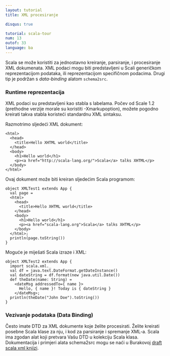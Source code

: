 ```yaml
---
layout: tutorial
title: XML procesiranje

disqus: true

tutorial: scala-tour
num: 13
outof: 33
language: ba
---
```


Scala se može koristiti za jednostavno kreiranje, parsiranje, i procesiranje XML dokumenata.
XML podaci mogu biti predstavljeni u Scali generičkom reprezentacijom podataka, ili reprezentacijom specifičnom podacima.
Drugi tip je podržan s *data-binding* alatom `schema2src`.

### Runtime reprezentacija ###
XML podaci su predstavljeni kao stabla s labelama.
Počev od Scale 1.2 (prethodne verzije morale su koristiti -Xmarkupoption), 
možete pogodno kreirati takva stabla koristeći standardnu XML sintaksu.

Razmotrimo sljedeći XML dokument:

    <html>
      <head>
        <title>Hello XHTML world</title>
      </head>
      <body>
        <h1>Hello world</h1>
        <p><a href="http://scala-lang.org/">Scala</a> talks XHTML</p>
      </body>
    </html>

Ovaj dokument može biti kreiran sljedećim Scala programom:

    object XMLTest1 extends App {
      val page = 
      <html>
        <head>
          <title>Hello XHTML world</title>
        </head>
        <body>
          <h1>Hello world</h1>
          <p><a href="scala-lang.org">Scala</a> talks XHTML</p>
        </body>
      </html>;
      println(page.toString())
    }

Moguće je miješati Scala izraze i XML:

    object XMLTest2 extends App {
      import scala.xml._
      val df = java.text.DateFormat.getDateInstance()
      val dateString = df.format(new java.util.Date())
      def theDate(name: String) = 
        <dateMsg addressedTo={ name }>
          Hello, { name }! Today is { dateString }
        </dateMsg>;
      println(theDate("John Doe").toString())
    }

### Vezivanje podataka (Data Binding) ###
Često imate DTD za XML dokumente koje želite procesirati.
Želite kreirati posebne Scala klase za nju, i kod za parsiranje i spremanje XML-a.
Scala ima zgodan alat koji pretvara Vašu DTD u kolekciju Scala klasa.
Dokumentacija i primjeri alata schema2src mogu se naći u Burakovoj
[draft scala xml knjizi](http://burak.emir.googlepages.com/scalaxbook.docbk.html).

